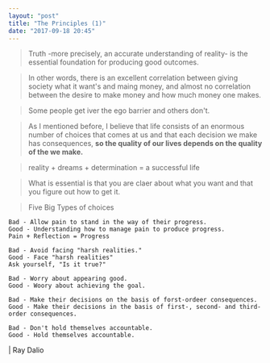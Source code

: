 ```yaml
---
layout: "post"
title: "The Principles (1)"
date: "2017-09-18 20:45"
---
```


> Truth -more precisely, an accurate understanding of reality- is the essential foundation for producing good outcomes.

> In other words, there is an excellent correlation between giving society what it want's and maing money, and almost no correlation between the desire to make money and how much money one makes.

> Some people get iver the ego barrier and others don't.

> As I mentioned before, I believe that life consists of an enormous number of choices that comes at us and that each decision we make has consequences, **so the quality of our lives depends on the quality of the we make.**

> reality + dreams + determination = a successful life

> What is essential is that you are claer about what you want and that you figure out how to get it.

> Five Big Types of choices

    Bad - Allow pain to stand in the way of their progress.
    Good - Understanding how to manage pain to produce progress.
    Pain + Reflection = Progress

    Bad - Avoid facing "harsh realities."
    Good - Face "harsh realities"
    Ask yourself, "Is it true?"

    Bad - Worry about appearing good.
    Good - Woory about achieving the goal.

    Bad - Make their decisions on the basis of forst-ordeer consequences.
    Good - Make their decisions in the basis of first-, second- and third- order consequences.

    Bad - Don't hold themselves accountable.
    Good - Hold themselves accountable.

| Ray Dalio
